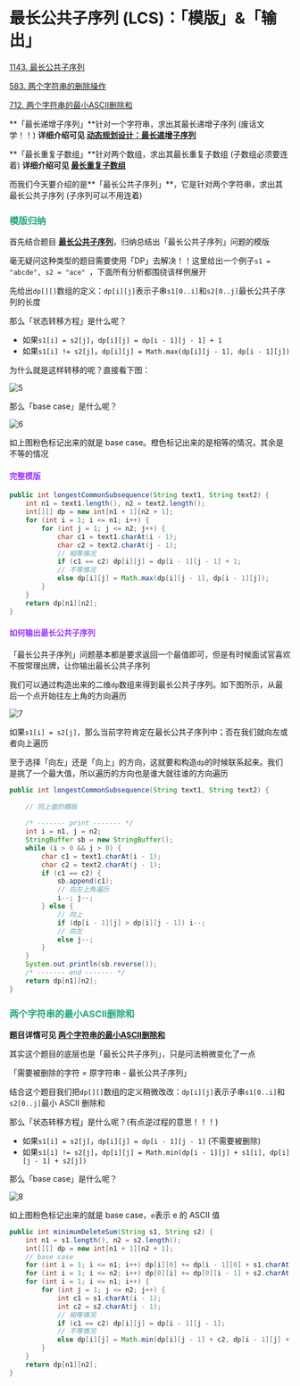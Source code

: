 # 最长公共子序列 (LCS)：「模版」&「输出」

[1143. 最长公共子序列](https://leetcode.cn/problems/longest-common-subsequence/)

[583. 两个字符串的删除操作](https://leetcode.cn/problems/delete-operation-for-two-strings/)

[712. 两个字符串的最小ASCII删除和](https://leetcode.cn/problems/minimum-ascii-delete-sum-for-two-strings/)



**「最长递增子序列」**针对一个字符串，求出其最长递增子序列 (废话文学！！) **详细介绍可见 [动态规划设计：最长递增子序列](./动态规划设计：最长递增子序列.html)**

**「最长重复子数组」**针对两个数组，求出其最长重复子数组 (子数组必须要连着)  **详细介绍可见 [最长重复子数组](./秒杀子数组类题目.html#最长重复子数组)** 

而我们今天要介绍的是**「最长公共子序列」**，它是针对两个字符串，求出其最长公共子序列 (子序列可以不用连着)

### <font color=#1FA774>模版归纳</font>

首先结合题目 **[最长公共子序列](https://leetcode.cn/problems/longest-common-subsequence/)**，归纳总结出「最长公共子序列」问题的模版

毫无疑问这种类型的题目需要使用「DP」去解决！！这里给出一个例子`s1 = "abcde", s2 = "ace" `，下面所有分析都围绕该样例展开

先给出`dp[][]`数组的定义：`dp[i][j]`表示子串`s1[0..i]`和`s2[0..j]`最长公共子序列的长度

那么「状态转移方程」是什么呢？

- 如果`s1[i] = s2[j]`，`dp[i][j] = dp[i - 1][j - 1] + 1`
- 如果`s1[i] != s2[j]`，`dp[i][j] = Math.max(dp[i][j - 1], dp[i - 1][j])`

为什么就是这样转移的呢？直接看下图：

![5](https://cdn.jsdelivr.net/gh/LFool/image-hosting@master/20220627/2049531656334193pgcIaD5.svg)

那么「base case」是什么呢？

![6](https://cdn.jsdelivr.net/gh/LFool/image-hosting@master/20220627/21003216563348325Wnk1O6.svg)

如上图粉色标记出来的就是 base case。橙色标记出来的是相等的情况，其余是不等的情况

#### <font color=#9933FF>完整模版</font>

```java
public int longestCommonSubsequence(String text1, String text2) {
    int n1 = text1.length(), n2 = text2.length();
    int[][] dp = new int[n1 + 1][n2 + 1];
    for (int i = 1; i <= n1; i++) {
        for (int j = 1; j <= n2; j++) {
            char c1 = text1.charAt(i - 1);
            char c2 = text2.charAt(j - 1);
            // 相等情况
            if (c1 == c2) dp[i][j] = dp[i - 1][j - 1] + 1;
            // 不等情况
            else dp[i][j] = Math.max(dp[i][j - 1], dp[i - 1][j]);
        }
    }
    return dp[n1][n2];
}
```

#### <font color=#9933FF>如何输出最长公共子序列</font>

「最长公共子序列」问题基本都是要求返回一个最值即可，但是有时候面试官喜欢不按常理出牌，让你输出最长公共子序列

我们可以通过构造出来的二维`dp`数组来得到最长公共子序列。如下图所示，从最后一个点开始往左上角的方向遍历

![7](https://cdn.jsdelivr.net/gh/LFool/image-hosting@master/20220627/2106171656335177ipOoys7.svg)

如果`s1[i] = s2[j]`，那么当前字符肯定在最长公共子序列中；否在我们就向左或者向上遍历

至于选择「向左」还是「向上」的方向，这就要和构造`dp`的时候联系起来。我们是挑了一个最大值，所以遍历的方向也是谁大就往谁的方向遍历

```java
public int longestCommonSubsequence(String text1, String text2) {
    
    // 同上面的模版
    
    /* ------- print ------- */
    int i = n1, j = n2;
    StringBuffer sb = new StringBuffer();
    while (i > 0 && j > 0) {
        char c1 = text1.charAt(i - 1);
        char c2 = text2.charAt(j - 1);
        if (c1 == c2) {
            sb.append(c1);
            // 向左上角遍历
            i--; j--;
        } else {
            // 向上
            if (dp[i - 1][j] > dp[i][j - 1]) i--;
            // 向左
            else j--;
        }
    }
    System.out.println(sb.reverse());
    /* ------- end ------- */
    return dp[n1][n2];
}
```

### <font color=#1FA774>两个字符串的最小ASCII删除和</font>

**题目详情可见 [两个字符串的最小ASCII删除和](https://leetcode.cn/problems/minimum-ascii-delete-sum-for-two-strings/)**

其实这个题目的底层也是「最长公共子序列」，只是问法稍微变化了一点

「需要被删除的字符 = 原字符串 - 最长公共子序列」

结合这个题目我们把`dp[][]`数组的定义稍微改改：`dp[i][j]`表示子串`s1[0..i]`和`s2[0..j]`最小 ASCII 删除和

那么「状态转移方程」是什么呢？(有点逆过程的意思！！！)

- 如果`s1[i] = s2[j]`，`dp[i][j] = dp[i - 1][j - 1]` (不需要被删除)
- 如果`s1[i] != s2[j]`，`dp[i][j] = Math.min(dp[i - 1][j] + s1[i], dp[i][j - 1] + s2[j])`

那么「base case」是什么呢？

![8](https://cdn.jsdelivr.net/gh/LFool/image-hosting@master/20220627/2125241656336324wx8fTB8.svg)

如上图粉色标记出来的就是 base case，`e`表示 e 的 ASCII 值

```java
public int minimumDeleteSum(String s1, String s2) {
    int n1 = s1.length(), n2 = s2.length();
    int[][] dp = new int[n1 + 1][n2 + 1];
    // base case
    for (int i = 1; i <= n1; i++) dp[i][0] += dp[i - 1][0] + s1.charAt(i - 1);
    for (int i = 1; i <= n2; i++) dp[0][i] += dp[0][i - 1] + s2.charAt(i - 1);
    for (int i = 1; i <= n1; i++) {
        for (int j = 1; j <= n2; j++) {
            int c1 = s1.charAt(i - 1);
            int c2 = s2.charAt(j - 1);
            // 相等情况
            if (c1 == c2) dp[i][j] = dp[i - 1][j - 1];
            // 不等情况
            else dp[i][j] = Math.min(dp[i][j - 1] + c2, dp[i - 1][j] + c1);
        }
    }
    return dp[n1][n2];
}
```

